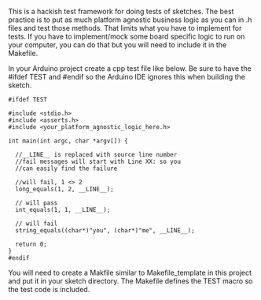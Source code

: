 This is a hackish test framework for doing tests of sketches.  The best practice is to put as much platform agnostic business logic as you can in .h files and test those methods.  That limits what you have to implement for tests.  If you have to implement/mock some board specific logic to run on your computer, you can do that but you will need to include it in the Makefile.  

In your Arduino project create a cpp test file like below.  Be sure to have the #ifdef TEST and #endif so the Arduino IDE ignores this when building the sketch.

```
#ifdef TEST

#include <stdio.h>
#include <asserts.h>
#include <your_platform_agnostic_logic_here.h>

int main(int argc, char *argv[]) {

  //__LINE__ is replaced with source line number
  //fail messages will start with Line XX: so you
  //can easily find the failure

  //will fail, 1 <> 2
  long_equals(1, 2, __LINE__);

  // will pass
  int_equals(1, 1, __LINE__);

  // will fail
  string_equals((char*)"you", (char*)"me", __LINE__);

  return 0;
}
#endif
```

You will need to create a Makfile similar to Makefile_template in this project and put it in your sketch directory.  The Makefile defines the TEST macro so the test code is included.
